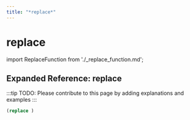 ```yaml
---
title: "*replace*"
---
```


# replace

import ReplaceFunction from './_replace_function.md';

<ReplaceFunction />

## Expanded Reference: replace

:::tip
TODO: Please contribute to this page by adding explanations and examples
:::

```lisp
(replace )
```
